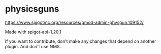 # physicsguns
https://www.spigotmc.org/resources/gmod-admin-physgun.109152/

Made with spigot-api-1.20.1

If you want to contribute, don't make any changes that depend on another plugin.
And don't use NMS.
